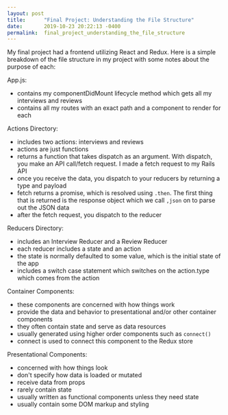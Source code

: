 ```yaml
---
layout: post
title:      "Final Project: Understanding the File Structure"
date:       2019-10-23 20:22:13 -0400
permalink:  final_project_understanding_the_file_structure
---
```



My final project had a frontend utilizing React and Redux. Here is a simple breakdown of the file structure in my project with some notes about the purpose of each:

App.js:
* contains my componentDidMount lifecycle method which gets all my interviews and reviews
* contains all my routes with an exact path and a component to render for each

Actions Directory: 
* includes two actions: interviews and reviews
* actions are just functions
* returns a function that takes dispatch as an argument. With dispatch, you make an API call/fetch request. I made a fetch request to my Rails API
* once you receive the data, you dispatch to your reducers by returning a type and payload
* fetch returns a promise, which is resolved using `.then`. The first thing that is returned is the response object which we call `,json` on to parse out the JSON data
* after the fetch request, you dispatch to the reducer

Reducers Directory:
* includes an Interview Reducer and a Review Reducer 
* each reducer includes a state and an action
* the state is normally defaulted to some value, which is the initial state of the app
* includes a switch case statement which switches on the action.type which comes from the action

Container Components:
* these components are concerned with how things work
* provide the data and behavior to presentational and/or other container components
* they often contain state and serve as data resources
* usually generated using higher order components such as `connect()`
* connect is used to connect this component to the Redux store

Presentational Components:
* concerned with how things look
* don't specify how data is loaded or mutated
* receive data from props
* rarely contain state
* usually written as functional components unless they need state
* usually contain some DOM markup and styling 

